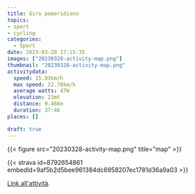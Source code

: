 ```yaml
---
title: Giro pomeridiano
topics:
- sport
- cycling
categories:
  - Sport
date: 2023-03-28 17:15:35
images: ["20230328-activity-map.png"]
thumbnail: "20230328-activity-map.png"
activitydata:
  speed: 15.03km/h
  max speed: 22.78km/h
  average watts: 47W
  elevation: 23mt
  distance: 9.46km
  duration: 37:46
places: []

draft: true
---
```






{{< figure src="20230328-activity-map.png" title="map" >}}


{{< strava id=8792654861 embedId=9af5b2d5bee961384dc6958207ec1781d36a9a03 >}}

[Link all'attività](https://strava.com/activities/8792654861).
